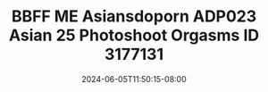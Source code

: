 --- 
title: "BBFF ME  Asiansdoporn  ADP023 Asian 25 Photoshoot Orgasms ID 3177131"
description: "   video bokep BBFF ME  Asiansdoporn  ADP023 Asian 25 Photoshoot Orgasms ID 3177131 simontok video full baru"
date: 2024-06-05T11:50:15-08:00
file_code: "g1tqlauwfldl"
draft: false
cover: "4yqon90wv4rtp7ig.jpg"
tags: ["BBFF", "Asiansdoporn", "Asian", "Photoshoot", "Orgasms", "bokep-indo", "bokep-viral", "bokep-ig"]
length: 1351
fld_id: "1483176"
foldername: "Asiansdoporn 1"
categories: ["Asiansdoporn 1"]
views: 0
---